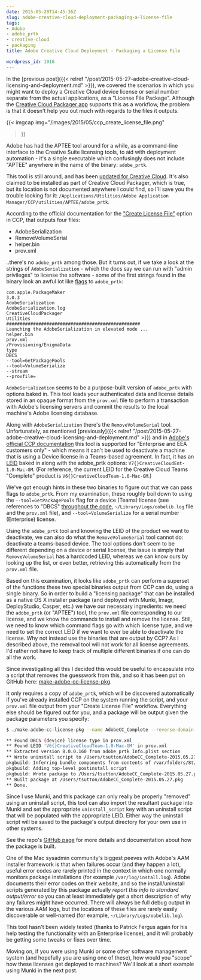 ```yaml
---
date: 2015-05-28T14:45:36Z
slug: adobe-creative-cloud-deployment-packaging-a-license-file
tags:
- Adobe
- adobe_prtk
- creative-cloud
- packaging
title: Adobe Creative Cloud Deployment - Packaging a License File

wordpress_id: 1016
---
```


In the [previous post]({{< relref "/post/2015-05-27-adobe-creative-cloud-licensing-and-deployment.md" >}}), we covered the scenarios in which you might want to deploy a Creative Cloud device license or serial number separate from the actual applications, as a "License File Package". Although the [Creative Cloud Packager app](https://helpx.adobe.com/creative-cloud/packager.html) supports this as a workflow, the problem is that it doesn't help you out much with regards to the files it outputs.

{{< imgcap
    img="/images/2015/05/ccp_create_license_file.png"
>}}

Adobe has had the APTEE tool around for a while, as a command-line interface to the Creative Suite licensing tools, to aid with deployment automation - it's a single executable which confusingly does not include "APTEE" anywhere in the name of the binary: `adobe_prtk`.

This tool is still around, and has been [updated for Creative Cloud](https://helpx.adobe.com/creative-cloud/packager/provisioning-toolkit-enterprise.html). It's also claimed to be installed as part of Creative Cloud Packager, which is true, but its location is not documented anywhere I could find, so I'll save you the trouble looking for it: `/Applications/Utilities/Adobe Application Manager/CCP/utilities/APTEE/adobe_prtk`.

According to the official documentation for the ["Create License File"](https://helpx.adobe.com/creative-cloud/packager/create-license-file.html) option in CCP, that outputs four files:

  * AdobeSerialization
  * RemoveVolumeSerial
  * helper.bin
  * prov.xml


..there's no `adobe_prtk` among those. But it turns out, if we take a look at the strings of `AdobeSerialization` - which the docs say we can run with "admin privileges" to license the software - some of the first strings found in the binary look an awful lot like [flags](https://helpx.adobe.com/creative-cloud/packager/provisioning-toolkit-enterprise.html) to `adobe_prtk`:

```
com.apple.PackageMaker
3.0.3
AdobeSerialization
AdobeSerialization.log
CreativeCloudPackager
Utilities
##################################################
Launching the AdobeSerialization in elevated mode ...
helper.bin
prov.xml
/Provisioning/EnigmaData
type
DBCS
--tool=GetPackagePools
--tool=VolumeSerialize
--stream
--provfile=
```

`AdobeSerialization` seems to be a purpose-built version of `adobe_prtk` with options baked in. This tool loads your authenticated data and license details stored in an opaque format from the `prov.xml` file to perform a transaction with Adobe's licensing servers and commit the results to the local machine's Adobe licensing database.

Along with `AdobeSerialization` there's the `RemoveVolumeSerial` tool. Unfortunately, as mentioned [previously]({{< relref "/post/2015-05-27-adobe-creative-cloud-licensing-and-deployment.md" >}}) and in [Adobe's official CCP documentation](https://helpx.adobe.com/creative-cloud/packager/create-license-file.html) this tool is supported for "Enterprise and EEA customers only" - which means it can't be used to deactivate a machine that is using a Device license in a Teams-based agreement. In fact, it has an [LEID](https://helpx.adobe.com/creative-cloud/packager/creative-cloud-licensing-identifiers.html) baked in along with the adobe_prtk options: `V7{}CreativeCloudEnt-1.0-Mac-GM`. (For reference, the current LEID for the Creative Cloud Teams "Complete" product is `V6{}CreativeCloudTeam-1.0-Mac-GM`.)

We've got enough hints in these two binaries to figure out that we can pass flags to `adobe_prtk`. From my examination, these roughly boil down to using the `--tool=GetPackagePools` flag for a device (Teams) license (see references to "DBCS" [throughout the code](https://gist.github.com/timsutton/fa65268f2c813039f706#file-adobeserialization_dbcs_flags-m-L80-L90), `~/Library/Logs/oobelib.log` file and the `prov.xml` file), and `--tool=VolumeSerialize` for a serial number (Enterprise) license.

Using the `adobe_prtk` tool and knowing the LEID of the product we want to deactivate, we can also do what the `RemoveVolumeSerial` tool cannot do: deactivate a teams-based device. The tool options don't seem to be different depending on a device or serial license, the issue is simply that `RemoveVolumeSerial` has a hardcoded LEID, whereas we can know ours by looking up the list, or even better, retrieving this automatically from the `prov.xml` file.

Based on this examination, it looks like `adobe_prtk` can perform a superset of the functions these two special binaries output from CCP can do, using a single binary. So in order to build a "licensing package" that can be installed as a native OS X installer package (and deployed with Munki, Imagr, DeployStudio, Casper, etc.) we have our necessary ingredients: we need the `adobe_prtk` (or "APTEE") tool, the `prov.xml` file corresponding to our license, and we know the commands to install and remove the license. Still, we need to know which command flags go with which license type, and we need to set the correct LEID if we want to ever be able to deactivate the license. Why not instead use the binaries that are output by CCP? As I described above, the removal tool will not work for all license agreements. I'd rather not have to keep track of multiple different binaries if one can do all the work.

Since investigating all this I decided this would be useful to encapsulate into a script that removes the guesswork from this, and so it has been put on GitHub here: [make-adobe-cc-license-pkg](https://github.com/timsutton/make-adobe-cc-license-pkg).

It only requires a copy of `adobe_prtk`, which will be discovered automatically if you've already installed CCP on the system running the script, and your `prov.xml` file output from your "Create License File" workflow. Everything else should be figured out for you, and a package will be output given the package parameters you specify:

```bash
$ ./make-adobe-cc-license-pkg --name AdobeCC_Complete --reverse-domain ca.macops prov.xml

** Found DBCS (device) license type in prov.xml
** Found LEID 'V6{}CreativeCloudTeam-1.0-Mac-GM' in prov.xml
** Extracted version 8.0.0.160 from adobe_prtk Info.plist section
** Wrote uninstall script to /Users/tsutton/AdobeCC_Complete-2015.05.27.uninstall
pkgbuild: Inferring bundle components from contents of /var/folders/8t/5trmslfj2cnd5gxkbmkbn5fj38qb2l/T/tmprvCGEI
pkgbuild: Adding top-level postinstall script
pkgbuild: Wrote package to /Users/tsutton/AdobeCC_Complete-2015.05.27.pkg
** Built package at /Users/tsutton/AdobeCC_Complete-2015.05.27.pkg
** Done.
```

Since I use Munki, and this package can only really be properly "removed" using an uninstall script, this tool can also import the resultant package into Munki and set the appropriate `uninstall_script` key with an uninstall script that will be populated with the appropriate LEID. Either way the uninstall script will be saved to the package's output directory for your own use in other systems.

See the repo's [GitHub page](https://github.com/timsutton/make-adobe-cc-license-pkg) for more details and documentation about how the package is built.

One of the Mac sysadmin community's biggest peeves with Adobe's AAM installer framework is that when failures occur (and they happen a lot), useful error codes are rarely printed in the context in which one normally monitors package installations (for example `/var/log/install.log`). Adobe documents their error codes on their website, and so the install/uninstall scripts generated by this package actually _report this info to standard output/error_ so you can at least immediately get a short description of why any failures might have occurred. There will always be full debug output in the various AAM logs, but the locations of these files are rarely easily discoverable or well-named (for example, `~/Library/Logs/oobelib.log`).

This tool hasn't been widely tested (thanks to Patrick Fergus again for his help testing the functionality with an Enterprise license), and it will probably be getting some tweaks or fixes over time.

Moving on, if you were using Munki or some other software management system (and hopefully you are using one of these), how would you "scope" how these licenses get deployed to machines? We'll look at a short example using Munki in the next post.
